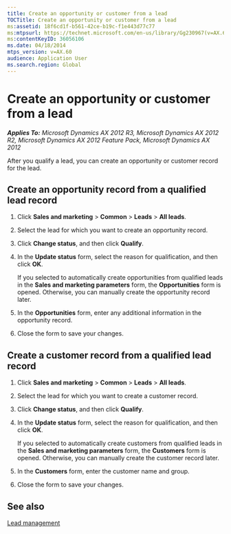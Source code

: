 ```yaml
---
title: Create an opportunity or customer from a lead
TOCTitle: Create an opportunity or customer from a lead
ms:assetid: 18f6cd1f-b561-42ce-b19c-f1e443d77c77
ms:mtpsurl: https://technet.microsoft.com/en-us/library/Gg230967(v=AX.60)
ms:contentKeyID: 36056106
ms.date: 04/18/2014
mtps_version: v=AX.60
audience: Application User
ms.search.region: Global
---
```


# Create an opportunity or customer from a lead 


_**Applies To:** Microsoft Dynamics AX 2012 R3, Microsoft Dynamics AX 2012 R2, Microsoft Dynamics AX 2012 Feature Pack, Microsoft Dynamics AX 2012_

After you qualify a lead, you can create an opportunity or customer record for the lead.

## Create an opportunity record from a qualified lead record

1.  Click **Sales and marketing** \> **Common** \> **Leads** \> **All leads**.

2.  Select the lead for which you want to create an opportunity record.

3.  Click **Change status**, and then click **Qualify**.

4.  In the **Update status** form, select the reason for qualification, and then click **OK**.
    
    If you selected to automatically create opportunities from qualified leads in the **Sales and marketing parameters** form, the **Opportunities** form is opened. Otherwise, you can manually create the opportunity record later.

5.  In the **Opportunities** form, enter any additional information in the opportunity record.

6.  Close the form to save your changes.

## Create a customer record from a qualified lead record

1.  Click **Sales and marketing** \> **Common** \> **Leads** \> **All leads**.

2.  Select the lead for which you want to create a customer record.

3.  Click **Change status**, and then click **Qualify**.

4.  In the **Update status** form, select the reason for qualification, and then click **OK**.
    
    If you selected to automatically create customers from qualified leads in the **Sales and marketing parameters** form, the **Customers** form is opened. Otherwise, you can manually create the customer record later.

5.  In the **Customers** form, enter the customer name and group.

6.  Close the form to save your changes.

## See also

[Lead management](lead-management.md)

  


